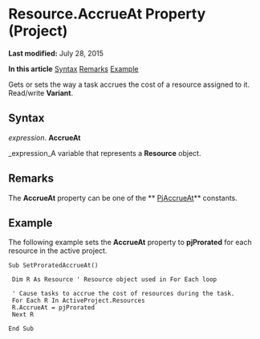 
# Resource.AccrueAt Property (Project)

 **Last modified:** July 28, 2015

 **In this article**
 [Syntax](#sectionSection0)
 [Remarks](#sectionSection1)
 [Example](#sectionSection2)


Gets or sets the way a task accrues the cost of a resource assigned to it. Read/write  **Variant**.


## Syntax
<a name="sectionSection0"> </a>

 _expression_. **AccrueAt**

 _expression_A variable that represents a  **Resource** object.


## Remarks
<a name="sectionSection1"> </a>

The  **AccrueAt** property can be one of the ** [PjAccrueAt](a86ac41f-9b7c-dd20-6d41-131b1c96af6b.md)** constants.


## Example
<a name="sectionSection2"> </a>

The following example sets the  **AccrueAt** property to **pjProrated** for each resource in the active project.


```
Sub SetProratedAccrueAt() 
 
 Dim R As Resource ' Resource object used in For Each loop 
 
 ' Cause tasks to accrue the cost of resources during the task. 
 For Each R In ActiveProject.Resources 
 R.AccrueAt = pjProrated 
 Next R 
 
End Sub
```

